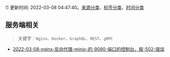 :alarm_clock: 更新时间: 2022-03-08 04:47:40。[来源分类](../README.md)、[标签分类](../TAGS.md)、[时间分类](../TIMELINE.md)

## 服务端相关


> 关键字：`Nginx`、`Docker`、`GraphQL`、`REST`、`gRPC`



- [2022-03-08-nginx-反向代理-minio-的-9090-端口的控制台，报-502-错误](https://www.v2ex.com/t/838785) 